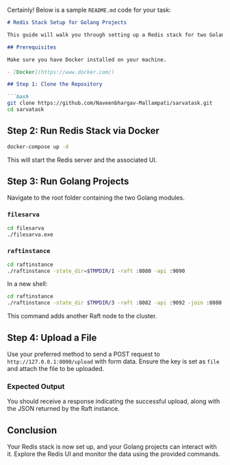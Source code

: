 Certainly! Below is a sample `README.md` code for your task:

```markdown
# Redis Stack Setup for Golang Projects

This guide will walk you through setting up a Redis stack for two Golang projects, including a browser UI for Redis to monitor data. We will use Docker to install and run the Redis stack.

## Prerequisites

Make sure you have Docker installed on your machine.

- [Docker](https://www.docker.com/)

## Step 1: Clone the Repository

```bash
git clone https://github.com/Naveenbhargav-Mallampati/sarvatask.git
cd sarvatask
```

## Step 2: Run Redis Stack via Docker

```bash
docker-compose up -d
```

This will start the Redis server and the associated UI.

## Step 3: Run Golang Projects

Navigate to the root folder containing the two Golang modules.

### `filesarva`

```bash
cd filesarva
./filesarva.exe
```

### `raftinstance`

```bash
cd raftinstance
./raftinstance -state_dir=$TMPDIR/1 -raft :8080 -api :9090
```

In a new shell:

```bash
cd raftinstance
./raftinstance -state_dir $TMPDIR/3 -raft :8082 -api :9092 -join :8080
```

This command adds another Raft node to the cluster.

## Step 4: Upload a File

Use your preferred method to send a POST request to `http://127.0.0.1:8000/upload` with form data. Ensure the key is set as `file` and attach the file to be uploaded.

### Expected Output

You should receive a response indicating the successful upload, along with the JSON returned by the Raft instance.

## Conclusion

Your Redis stack is now set up, and your Golang projects can interact with it. Explore the Redis UI and monitor the data using the provided commands.

```